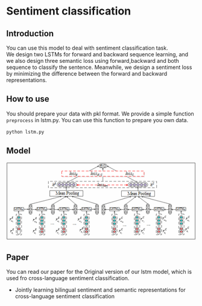 # Sentiment classification
## Introduction  
You can use this model to deal with sentiment classification task.   
We design two LSTMs for forward and backward sequence learning, and we also design three semantic loss using forward,backward and both
sequence to classify the sentence. Meanwhile, we design a sentiment loss by minimizing the difference between the forward and backward representations.
## How to use  
You should prepare your data with pkl format. We provide a simple function `preprocess` in lstm.py. You can use this function to prepare you own data.
```bash
python lstm.py
```
## Model 
![model](./model.png)

## Paper
You can read our paper for the Original version of our lstm model, which is used fro cross-language sentiment classification.
* Jointly learning bilingual sentiment and semantic representations for cross-language sentiment classification
